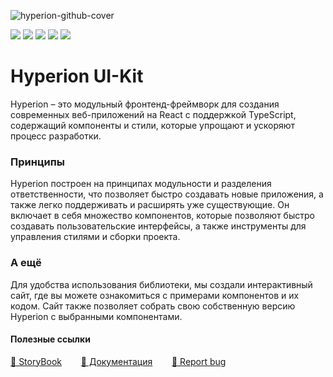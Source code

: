 ![hyperion-github-cover](https://user-images.githubusercontent.com/102182195/234979948-62106953-55d8-4d7f-8b2f-09fad882d8d2.png)

[//]: # (VERSIONS)

[<img src="https://img.shields.io/static/v1?style=for-the-badge&label=%40atls%2Fcode-service&message=0.0.21&labelColor=ECEEF5&color=D7DCEB">](https://npmjs.com/package/@atls/code-service)  [<img src="https://img.shields.io/static/v1?style=for-the-badge&label=%40atls%2Fschematics&message=0.0.16&labelColor=ECEEF5&color=D7DCEB">](https://npmjs.com/package/@atls/schematics)  [<img src="https://img.shields.io/static/v1?style=for-the-badge&label=%40atls-ui-generators%2Fbutton&message=0.0.11&labelColor=097CEB&color=0B6DCC">](https://npmjs.com/package/@atls-ui-generators/button)  [<img src="https://img.shields.io/static/v1?style=for-the-badge&label=%40atls-ui-generators%2Finput&message=0.0.6&labelColor=097CEB&color=0B6DCC">](https://npmjs.com/package/@atls-ui-generators/input)  [<img src="https://img.shields.io/static/v1?style=for-the-badge&label=%40atls-ui-generators%2Ficons&message=0.0.3&labelColor=097CEB&color=0B6DCC">](https://npmjs.com/package/@atls-ui-generators/icons)  

# Hyperion UI-Kit

Hyperion – это модульный фронтенд-фреймворк для создания современных веб-приложений на React с поддержкой TypeScript, содержащий компоненты и стили, которые упрощают и ускоряют процесс разработки.

### Принципы

Hyperion построен на принципах модульности и разделения ответственности, что позволяет быстро создавать новые приложения, а также легко поддерживать и расширять уже существующие. Он включает в себя множество компонентов, которые позволяют быстро создавать пользовательские интерфейсы, а также инструменты для управления стилями и сборки проекта.

### А ещё

Для удобства использования библиотеки, мы создали интерактивный сайт, где вы можете ознакомиться с примерами компонентов и их кодом. Сайт также позволяет собрать свою собственную версию Hyperion с выбранными компонентами.

#### Полезные ссылки

[📕 StoryBook](https://ui.atls.design)⠀⠀⠀[📑 Документация](https://github.com/atls/hyperion/wiki)⠀⠀⠀[🐛 Report bug](https://github.com/atls/hyperion/issues/new?assignees=TorinAsakura&labels=bug&template=bug.yaml)
